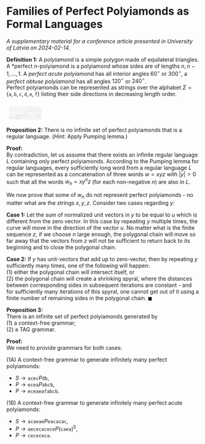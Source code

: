#  Families of Perfect Polyiamonds as Formal Languages

*A supplementary material for a conference article presented in University of 
Latvia on 2024-02-14.*

**Definition 1:** 
A *polyiamond* is a simple polygon made of equilateral triangles. 
A *perfect $n$-polyiamond is a polyiamond whose sides are of lengths $n,n-1,\ldots,1$. 
A *perfect acute polyiamond* has all interior angles 
$60^{\circ}$ or $300^{\circ}$, a *perfect obtuse polyiamond* has all angles 
$120^{\circ}$ or $240^{\circ}$.  
Perfect polyiamonds can be represented as strings over the alphabet 
$\Sigma = \{ \mathtt{a}, \mathtt{b}, \mathtt{c}, \mathtt{d}, \mathtt{e}, \mathtt{f} \}$ 
listing their side directions in decreasing length order. 

<img src="polyiamond-examples.png" width="100" alt="polyiamond-examples">

**Proposition 2:** 
There is no infinite set of perfect polyiamonds that is a regular language. 
(*Hint:* Apply Pumping lemma.)

**Proof:**   
By contradiction, let us assume that there exists an infinite regular language 
$L$ containing only perfect polyiamonds. 
According to the Pumping lemma for regular languages, 
every sufficiently long word from a regular language $L$ can be 
represented as a concatenation of three words $w = xyz$ with $|y| > 0$ such that all the 
words $w_n = xy^nz$ (for each non-negative $n$) are also in $L$. 

We now prove that some of $w_n$ do not represent perfect polyiamonds - no matter
what are the strings $x,y,z$. 
Consider two cases regarding $y$: 

**Case 1:** 
Let the sum of normalized unit vectors in $y$ to be equal to $u$ which is 
different from the zero vector. 
In this case by repeating $y$ multiple times, the curve will move in the direction 
of the vector $u$. No matter what is the finite sequence $z$, if we choose $n$ 
large enough, the polygonal chain will move so far away that the vectors from $z$ 
will not be sufficient to return back to its beginning and to close the polygonal chain. 

**Case 2:**
If $y$ has unit-vectors that add up to zero-vector, then by repeating $y$
sufficiently many times, one of the following will happen:    
(1) either the polygonal chain will intersect itself, or  
(2) the polygonal chain will create a shrinking spyral, where the 
distances between corresponding sides in subsequent iterations are 
constant - and for sufficiently many iterations of this spyral, one 
cannot get out of it using a finite number of remaining sides in the polygonal chain. 
$\blacksquare$



**Proposition 3:**  
There is an infinite set of perfect polyiamonds generated by   
(1) a context-free grammar;   
(2) a TAG grammar.

**Proof:**  
We need to provide grammars for both cases:

(1A) A context-free grammar to generate infinitely many perfect polyiamonds: 

* $S \rightarrow \mathtt{acec}P\mathtt{db}$,
* $P \rightarrow \mathtt{ecea}P\mathtt{abcb}$,
* $P \rightarrow \mathtt{eceaeafabcb}$.

(1B) A context-free grammar to generate infinitely many perfect acute polyiamonds: 

* $S \rightarrow \mathtt{acaeae}P\mathtt{eacacac}$, 
* $P \rightarrow \mathtt{aececacece}P(\mathtt{caea})^5$,
* $P \rightarrow \mathtt{cecececa}$.

